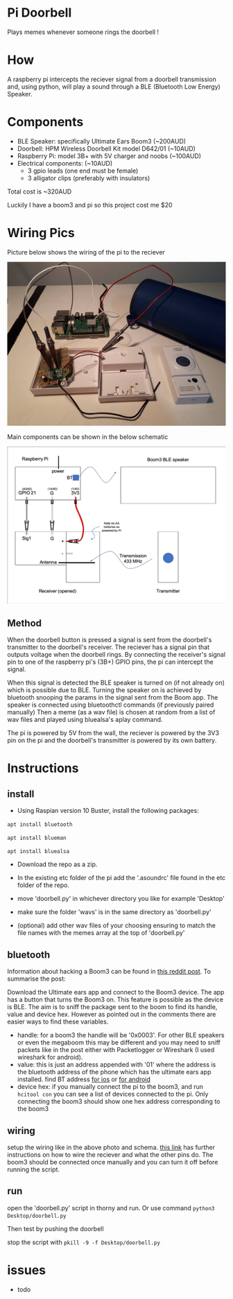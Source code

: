 # Pi Doorbell

Plays memes whenever someone rings the doorbell !

# How

A raspberry pi intercepts the reciever signal from a doorbell transmission
and, using python, will play a sound through a BLE (Bluetooth Low Energy) Speaker.

# Components

- BLE Speaker: specifically Ultimate Ears Boom3 (~200AUD)
- Doorbell: HPM Wireless Doorbell Kit model D642/01 (~10AUD)
- Raspberry Pi: model 3B+ with 5V charger and noobs (~100AUD)
- Electrical components: (~10AUD)
  - 3 gpio leads (one end must be female)
  - 3 alligator clips (preferably with insulators)

Total cost is ~320AUD

Luckily I have a boom3 and pi so this project cost me $20

# Wiring Pics
Picture below shows the wiring of the pi to the reciever

![link1](readme_pics/photo_wiring.jpg)

Main components can be shown in the below schematic 

![link2](readme_pics/schematic.png)

## Method 

When the doorbell button is pressed a signal is sent from the doorbell's transmitter to the doorbell's receiver. 
The reciever has a signal pin that outputs voltage when the doorbell rings. By connecting the receiver's signal pin to 
one of the raspberry pi's (3B+) GPIO pins, the pi can intercept the signal. 

When this signal is detected the BLE speaker is turned on (if not already on) which is possible due to BLE. 
Turning the speaker on is achieved by bluetooth snooping the params in the signal sent from the Boom app. 
The speaker is connected using bluetoothctl commands (if previously paired manually)
Then a meme (as a wav file) is chosen at random from a list of wav files and played using bluealsa's aplay command. 

The pi is powered by 5V from the wall, the reciever is powered by the 3V3 pin on the pi and the doorbell's transmitter is powered by its own battery.  

# Instructions

## install

- Using Raspian version 10 Buster, install the following packages:

`apt install bluetooth`

`apt install blueman`

`apt install bluealsa`

- Download the repo as a zip.

- In the existing etc folder of the pi add the '.asoundrc' file found in the etc folder of the repo.
- move 'doorbell.py' in whichever directory you like for example 'Desktop'
- make sure the folder 'wavs' is in the same directory as 'doorbell.py'
- (optional) add other wav files of your choosing ensuring to match the file names with the memes array at the top of 'doorbell.py'

## bluetooth

Information about hacking a Boom3 can be found in [this reddit post](https://www.reddit.com/r/shortcuts/comments/dz9zun/finally_turn_on_ue_boom_bluetooth_speaker/). 
To summarise the post:

Download the Ultimate ears app and connect to the Boom3 device. The app has a button that turns the Boom3 on. This feature is possible as the device is BLE.
The aim is to sniff the package sent to the boom to find its handle, value and device hex. However as pointed out in the comments there are easier ways to find these variables.
 - handle: for a boom3 the handle will be '0x0003'. For other BLE speakers or even the megaboom this may be different and you may need to sniff packets like in the post either with Packetlogger or Wireshark (I used wireshark for android).
 - value: this is just an address appended with '01' where the address is the bluetooth address of the phone which has the ultimate ears app installed. find BT address [for ios](https://www.techwalla.com/articles/how-do-i-find-a-bluetooth-address) or [for android](https://www.technipages.com/android-find-bluetooth-address)
 - device hex: if you manually connect the pi to the boom3, and run `hcitool con` you can see a list of devices connected to the pi. Only connecting the boom3 should show one hex address corresponding to the boom3

## wiring

setup the wiring like in the above photo and schema.
[this link](https://forum.core-electronics.com.au/t/433mhz-remote-control-by-hacking-a-wireless-doorbell-arduino-and-raspberry-pi/7799) has further instructions on how to wire the reciever and what the other pins do.
The boom3 should be connected once manually and you can turn it off before running the script.

## run

open the 'doorbell.py' script in thorny and run. Or use command
`python3 Desktop/doorbell.py`

Then test by pushing the doorbell

stop the script with
`pkill -9 -f Desktop/doorbell.py`

# issues
 - todo
